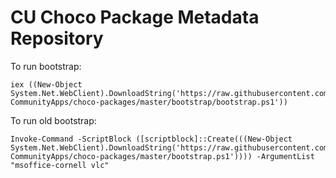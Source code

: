 # CU Choco Package Metadata Repository

To run bootstrap:

    iex ((New-Object System.Net.WebClient).DownloadString('https://raw.githubusercontent.com/CU-CommunityApps/choco-packages/master/bootstrap/bootstrap.ps1'))

To run old bootstrap:

    Invoke-Command -ScriptBlock ([scriptblock]::Create(((New-Object System.Net.WebClient).DownloadString('https://raw.githubusercontent.com/CU-CommunityApps/choco-packages/master/bootstrap.ps1')))) -ArgumentList "msoffice-cornell vlc"
